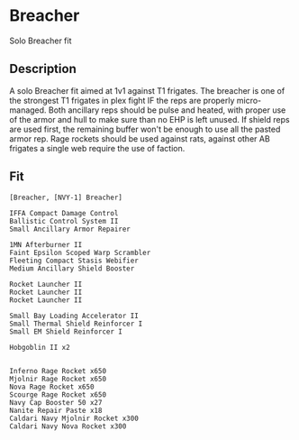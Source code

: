 # Breacher

Solo Breacher fit


## Description

A solo Breacher fit aimed at 1v1 against T1 frigates. The breacher is one of the strongest T1 frigates in plex fight IF the reps are properly micro-managed. Both ancillary reps should be pulse and heated, with proper use of the armor and hull to make sure than no EHP is left unused. If shield reps are used first, the remaining buffer won't be enough to use all the pasted armor rep. Rage rockets should be used against rats, against other AB frigates a single web require the use of faction.

## Fit

```
[Breacher, [NVY-1] Breacher]

IFFA Compact Damage Control
Ballistic Control System II
Small Ancillary Armor Repairer

1MN Afterburner II
Faint Epsilon Scoped Warp Scrambler
Fleeting Compact Stasis Webifier
Medium Ancillary Shield Booster

Rocket Launcher II
Rocket Launcher II
Rocket Launcher II

Small Bay Loading Accelerator II
Small Thermal Shield Reinforcer I
Small EM Shield Reinforcer I

Hobgoblin II x2


Inferno Rage Rocket x650
Mjolnir Rage Rocket x650
Nova Rage Rocket x650
Scourge Rage Rocket x650
Navy Cap Booster 50 x27
Nanite Repair Paste x18
Caldari Navy Mjolnir Rocket x300
Caldari Navy Nova Rocket x300
```